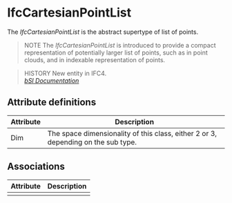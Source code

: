 IfcCartesianPointList
=====================
The _IfcCartesianPointList_ is the abstract supertype of list of points.  
  
> NOTE  The _IfcCartesianPointList_ is introduced to provide a compact
> representation of potentially larger list of points, such as in point
> clouds, and in indexable representation of points.  
  
> HISTORY  New entity in IFC4.  
[ _bSI
Documentation_](https://standards.buildingsmart.org/IFC/DEV/IFC4_2/FINAL/HTML/schema/ifcgeometricmodelresource/lexical/ifccartesianpointlist.htm)


Attribute definitions
---------------------
| Attribute   | Description                                                                       |
|-------------|-----------------------------------------------------------------------------------|
| Dim         | The space dimensionality of this class, either 2 or 3, depending on the sub type. |

Associations
------------
| Attribute   | Description   |
|-------------|---------------|
|             |               |


